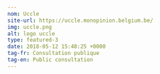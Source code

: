 ```yaml
---
nom: Uccle
site-url: https://uccle.monopinion.belgium.be/
img: uccle.png
alt: logo uccle
type: featured-3
date: 2018-05-12 15:48:25 +0000
tag-fr: Consultation publique
tag-en: Public consultation
---
```


